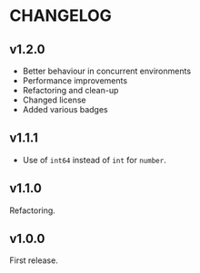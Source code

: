 # CHANGELOG

## v1.2.0
* Better behaviour in concurrent environments
* Performance improvements
* Refactoring and clean-up
* Changed license
* Added various badges

## v1.1.1
* Use of `int64` instead of `int` for `number`.

## v1.1.0
Refactoring.

## v1.0.0
First release.
